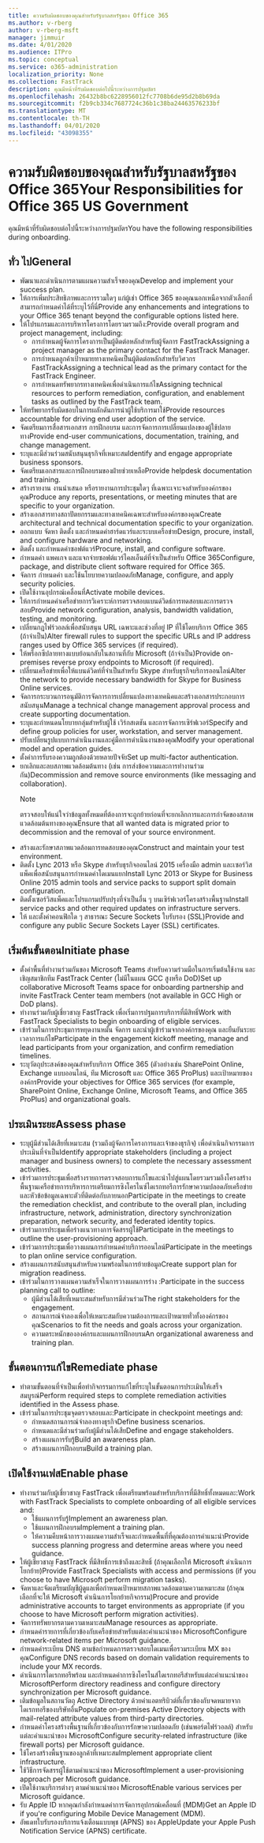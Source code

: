 ```yaml
---
title: ความรับผิดชอบของคุณสําหรับรัฐบาลสหรัฐของ Office 365
ms.author: v-rberg
author: v-rberg-msft
manager: jimmuir
ms.date: 4/01/2020
ms.audience: ITPro
ms.topic: conceptual
ms.service: o365-administration
localization_priority: None
ms.collection: FastTrack
description: คุณมีหน้าที่รับผิดชอบต่อไปนี้ระหว่างการปฐมบัตร
ms.openlocfilehash: 26432b8bc6228956012fc7708b6de95d2b8b69da
ms.sourcegitcommit: f2b9cb334c7687724c36b1c38ba24463576233bf
ms.translationtype: MT
ms.contentlocale: th-TH
ms.lasthandoff: 04/01/2020
ms.locfileid: "43098355"
---
```

# <a name="your-responsibilities-for-office-365-us-government"></a><span data-ttu-id="f5fc2-103">ความรับผิดชอบของคุณสําหรับรัฐบาลสหรัฐของ Office 365</span><span class="sxs-lookup"><span data-stu-id="f5fc2-103">Your Responsibilities for Office 365 US Government</span></span>

<span data-ttu-id="f5fc2-104">คุณมีหน้าที่รับผิดชอบต่อไปนี้ระหว่างการปฐมบัตร</span><span class="sxs-lookup"><span data-stu-id="f5fc2-104">You have the following responsibilities during onboarding.</span></span>
  
## <a name="general"></a><span data-ttu-id="f5fc2-105">ทั่ว ไป</span><span class="sxs-lookup"><span data-stu-id="f5fc2-105">General</span></span>

- <span data-ttu-id="f5fc2-106">พัฒนาและดําเนินการตามแผนความสําเร็จของคุณ</span><span class="sxs-lookup"><span data-stu-id="f5fc2-106">Develop and implement your success plan.</span></span>   
- <span data-ttu-id="f5fc2-107">ให้การเพิ่มประสิทธิภาพและการรวมใดๆ แก่ผู้เช่า Office 365 ของคุณนอกเหนือจากตัวเลือกที่สามารถกําหนดค่าได้ที่ระบุไว้ที่นี่</span><span class="sxs-lookup"><span data-stu-id="f5fc2-107">Provide any enhancements and integrations to your Office 365 tenant beyond the configurable options listed here.</span></span>    
- <span data-ttu-id="f5fc2-108">ให้โปรแกรมและการบริหารโครงการโดยรวมรวมถึง:</span><span class="sxs-lookup"><span data-stu-id="f5fc2-108">Provide overall program and project management, including:</span></span>     
  - <span data-ttu-id="f5fc2-109">การกําหนดผู้จัดการโครงการเป็นผู้ติดต่อหลักสําหรับผู้จัดการ FastTrack</span><span class="sxs-lookup"><span data-stu-id="f5fc2-109">Assigning a project manager as the primary contact for the FastTrack Manager.</span></span>   
  - <span data-ttu-id="f5fc2-110">การกําหนดลูกค้าเป้าหมายทางเทคนิคเป็นผู้ติดต่อหลักสําหรับวิศวกร FastTrack</span><span class="sxs-lookup"><span data-stu-id="f5fc2-110">Assigning a technical lead as the primary contact for the FastTrack Engineer.</span></span>  
  - <span data-ttu-id="f5fc2-111">การกําหนดทรัพยากรทางเทคนิคเพื่อดําเนินการแก้ไข</span><span class="sxs-lookup"><span data-stu-id="f5fc2-111">Assigning technical resources to perform remediation, configuration, and enablement tasks as outlined by the FastTrack team.</span></span>   
- <span data-ttu-id="f5fc2-112">ให้ทรัพยากรรับผิดชอบในการผลักดันการนําผู้ใช้บริการมาใช้</span><span class="sxs-lookup"><span data-stu-id="f5fc2-112">Provide resources accountable for driving end user adoption of the service.</span></span>    
- <span data-ttu-id="f5fc2-113">จัดเตรียมการสื่อสารเอกสาร การฝึกอบรม และการจัดการการเปลี่ยนแปลงของผู้ใช้ปลายทาง</span><span class="sxs-lookup"><span data-stu-id="f5fc2-113">Provide end-user communications, documentation, training, and change management.</span></span>    
- <span data-ttu-id="f5fc2-114">ระบุและมีส่วนร่วมสนับสนุนธุรกิจที่เหมาะสม</span><span class="sxs-lookup"><span data-stu-id="f5fc2-114">Identify and engage appropriate business sponsors.</span></span>     
- <span data-ttu-id="f5fc2-115">จัดเตรียมเอกสารและการฝึกอบรมของฝ่ายช่วยเหลือ</span><span class="sxs-lookup"><span data-stu-id="f5fc2-115">Provide helpdesk documentation and training.</span></span>     
- <span data-ttu-id="f5fc2-116">สร้างรายงาน งานนําเสนอ หรือรายงานการประชุมใดๆ ที่เฉพาะเจาะจงสําหรับองค์กรของคุณ</span><span class="sxs-lookup"><span data-stu-id="f5fc2-116">Produce any reports, presentations, or meeting minutes that are specific to your organization.</span></span>     
- <span data-ttu-id="f5fc2-117">สร้างเอกสารทางสถาปัตยกรรมและทางเทคนิคเฉพาะสําหรับองค์กรของคุณ</span><span class="sxs-lookup"><span data-stu-id="f5fc2-117">Create architectural and technical documentation specific to your organization.</span></span>     
- <span data-ttu-id="f5fc2-118">ออกแบบ จัดหา ติดตั้ง และกําหนดค่าฮาร์ดแวร์และระบบเครือข่าย</span><span class="sxs-lookup"><span data-stu-id="f5fc2-118">Design, procure, install, and configure hardware and networking.</span></span>    
- <span data-ttu-id="f5fc2-119">ติดตั้ง และกําหนดค่าซอฟต์แวร์</span><span class="sxs-lookup"><span data-stu-id="f5fc2-119">Procure, install, and configure software.</span></span>     
- <span data-ttu-id="f5fc2-120">กําหนดค่า แพคเกจ และแจกจ่ายซอฟต์แวร์ไคลเอ็นต์ที่จําเป็นสําหรับ Office 365</span><span class="sxs-lookup"><span data-stu-id="f5fc2-120">Configure, package, and distribute client software required for Office 365.</span></span>    
- <span data-ttu-id="f5fc2-121">จัดการ กําหนดค่า และใช้นโยบายความปลอดภัย</span><span class="sxs-lookup"><span data-stu-id="f5fc2-121">Manage, configure, and apply security policies.</span></span>    
- <span data-ttu-id="f5fc2-122">เปิดใช้งานอุปกรณ์เคลื่อนที่</span><span class="sxs-lookup"><span data-stu-id="f5fc2-122">Activate mobile devices.</span></span>    
- <span data-ttu-id="f5fc2-123">ให้การกําหนดค่าเครือข่ายการวิเคราะห์การตรวจสอบแบนด์วิดธ์การทดสอบและการตรวจสอบ</span><span class="sxs-lookup"><span data-stu-id="f5fc2-123">Provide network configuration, analysis, bandwidth validation, testing, and monitoring.</span></span> 
- <span data-ttu-id="f5fc2-124">เปลี่ยนกฎไฟร์วอลล์เพื่อสนับสนุน URL เฉพาะและช่วงที่อยู่ IP ที่ใช้โดยบริการ Office 365 (ถ้าจําเป็น)</span><span class="sxs-lookup"><span data-stu-id="f5fc2-124">Alter firewall rules to support the specific URLs and IP address ranges used by Office 365 services (if required).</span></span>
- <span data-ttu-id="f5fc2-125">ให้พร็อกซีปลายทางแบบย้อนกลับในสถานที่กับ Microsoft (ถ้าจําเป็น)</span><span class="sxs-lookup"><span data-stu-id="f5fc2-125">Provide on-premises reverse proxy endpoints to Microsoft (if required).</span></span>     
- <span data-ttu-id="f5fc2-126">เปลี่ยนเครือข่ายเพื่อให้แบนด์วิดท์ที่จําเป็นสําหรับ Skype สําหรับธุรกิจบริการออนไลน์</span><span class="sxs-lookup"><span data-stu-id="f5fc2-126">Alter the network to provide necessary bandwidth for Skype for Business Online services.</span></span>   
- <span data-ttu-id="f5fc2-127">จัดการกระบวนการอนุมัติการจัดการการเปลี่ยนแปลงทางเทคนิคและสร้างเอกสารประกอบการสนับสนุน</span><span class="sxs-lookup"><span data-stu-id="f5fc2-127">Manage a technical change management approval process and create supporting documentation.</span></span>    
- <span data-ttu-id="f5fc2-128">ระบุและกําหนดนโยบายกลุ่มสําหรับผู้ใช้ เวิร์กสเตชัน และการจัดการเซิร์ฟเวอร์</span><span class="sxs-lookup"><span data-stu-id="f5fc2-128">Specify and define group policies for user, workstation, and server management.</span></span>    
- <span data-ttu-id="f5fc2-129">ปรับเปลี่ยนรูปแบบการดําเนินงานและคู่มือการดําเนินงานของคุณ</span><span class="sxs-lookup"><span data-stu-id="f5fc2-129">Modify your operational model and operation guides.</span></span>   
- <span data-ttu-id="f5fc2-130">ตั้งค่าการรับรองความถูกต้องด้วยหลายปัจจัย</span><span class="sxs-lookup"><span data-stu-id="f5fc2-130">Set up multi-factor authentication.</span></span>   
- <span data-ttu-id="f5fc2-131">ยกเลิกและลบสภาพแวดล้อมต้นทาง (เช่น การส่งข้อความและการทํางานร่วมกัน)</span><span class="sxs-lookup"><span data-stu-id="f5fc2-131">Decommission and remove source environments (like messaging and collaboration).</span></span> 
    > [!NOTE]
    > <span data-ttu-id="f5fc2-132">ตรวจสอบให้แน่ใจว่าข้อมูลทั้งหมดที่ต้องการจะถูกย้ายก่อนที่จะยกเลิกการและการกําจัดของสภาพแวดล้อมต้นทางของคุณ</span><span class="sxs-lookup"><span data-stu-id="f5fc2-132">Ensure that all wanted data is migrated prior to decommission and the removal of your source environment.</span></span>   
- <span data-ttu-id="f5fc2-133">สร้างและรักษาสภาพแวดล้อมการทดสอบของคุณ</span><span class="sxs-lookup"><span data-stu-id="f5fc2-133">Construct and maintain your test environment.</span></span>  
- <span data-ttu-id="f5fc2-134">ติดตั้ง Lync 2013 หรือ Skype สําหรับธุรกิจออนไลน์ 2015 เครื่องมือ admin และเซอร์วิสแพ็คเพื่อสนับสนุนการกําหนดค่าโดเมนแยก</span><span class="sxs-lookup"><span data-stu-id="f5fc2-134">Install Lync 2013 or Skype for Business Online 2015 admin tools and service packs to support split domain configuration.</span></span>    
- <span data-ttu-id="f5fc2-135">ติดตั้งเซอร์วิสแพ็คและโปรแกรมปรับปรุงที่จําเป็นอื่น ๆ บนเซิร์ฟเวอร์โครงสร้างพื้นฐาน</span><span class="sxs-lookup"><span data-stu-id="f5fc2-135">Install service packs and other required updates on infrastructure servers.</span></span>     
- <span data-ttu-id="f5fc2-136">ให้ และตั้งค่าคอนฟิกใด ๆ สาธารณะ Secure Sockets ใบรับรอง (SSL)</span><span class="sxs-lookup"><span data-stu-id="f5fc2-136">Provide and configure any public Secure Sockets Layer (SSL) certificates.</span></span> 
    
## <a name="initiate-phase"></a><span data-ttu-id="f5fc2-137">เริ่มต้นขั้นตอน</span><span class="sxs-lookup"><span data-stu-id="f5fc2-137">Initiate phase</span></span>

- <span data-ttu-id="f5fc2-138">ตั้งค่าพื้นที่ทํางานร่วมกันของ Microsoft Teams สําหรับความร่วมมือในการเริ่มต้นใช้งาน และเชิญสมาชิกทีม FastTrack Center (ไม่มีในแผน GCC สูงหรือ DoD)</span><span class="sxs-lookup"><span data-stu-id="f5fc2-138">Set up collaborative Microsoft Teams space for onboarding partnership and invite FastTrack Center team members (not available in GCC High or DoD plans).</span></span>   
- <span data-ttu-id="f5fc2-139">ทํางานร่วมกับผู้เชี่ยวชาญ FastTrack เพื่อเริ่มการปฐมการบริการที่มีสิทธิ์</span><span class="sxs-lookup"><span data-stu-id="f5fc2-139">Work with FastTrack Specialists to begin onboarding of eligible services.</span></span>    
- <span data-ttu-id="f5fc2-140">เข้าร่วมในการประชุมการหยุดงานหมั้น จัดการ และนําผู้เข้าร่วมจากองค์กรของคุณ และยืนยันระยะเวลาการแก้ไข</span><span class="sxs-lookup"><span data-stu-id="f5fc2-140">Participate in the engagement kickoff meeting, manage and lead participants from your organization, and confirm remediation timelines.</span></span>    
- <span data-ttu-id="f5fc2-141">ระบุวัตถุประสงค์ของคุณสําหรับบริการ Office 365 (ตัวอย่างเช่น SharePoint Online, Exchange แบบออนไลน์, ทีม Microsoft และ Office 365 ProPlus) และเป้าหมายขององค์กร</span><span class="sxs-lookup"><span data-stu-id="f5fc2-141">Provide your objectives for Office 365 services (for example, SharePoint Online, Exchange Online, Microsoft Teams, and Office 365 ProPlus) and organizational goals.</span></span>
    
## <a name="assess-phase"></a><span data-ttu-id="f5fc2-142">ประเมินระยะ</span><span class="sxs-lookup"><span data-stu-id="f5fc2-142">Assess phase</span></span>

- <span data-ttu-id="f5fc2-143">ระบุผู้มีส่วนได้เสียที่เหมาะสม (รวมถึงผู้จัดการโครงการและเจ้าของธุรกิจ) เพื่อดําเนินกิจกรรมการประเมินที่จําเป็น</span><span class="sxs-lookup"><span data-stu-id="f5fc2-143">Identify appropriate stakeholders (including a project manager and business owners) to complete the necessary assessment activities.</span></span>    
- <span data-ttu-id="f5fc2-144">เข้าร่วมการประชุมเพื่อสร้างรายการตรวจสอบการแก้ไขและนําไปสู่แผนโดยรวมรวมถึงโครงสร้างพื้นฐานเครือข่ายการบริหารการเตรียมการซิงโครไนซ์ไดเรกทอรีการรักษาความปลอดภัยเครือข่ายและหัวข้อข้อมูลเฉพาะตัวที่ติดต่อกับภายนอก</span><span class="sxs-lookup"><span data-stu-id="f5fc2-144">Participate in the meetings to create the remediation checklist, and contribute to the overall plan, including infrastructure, network, administration, directory synchronization preparation, network security, and federated identity topics.</span></span> 
- <span data-ttu-id="f5fc2-145">เข้าร่วมการประชุมเพื่อร่างแนวทางการจัดสรรผู้ใช้</span><span class="sxs-lookup"><span data-stu-id="f5fc2-145">Participate in the meetings to outline the user-provisioning approach.</span></span>     
- <span data-ttu-id="f5fc2-146">เข้าร่วมการประชุมเพื่อวางแผนการกําหนดค่าบริการออนไลน์</span><span class="sxs-lookup"><span data-stu-id="f5fc2-146">Participate in the meetings to plan online service configuration.</span></span>    
- <span data-ttu-id="f5fc2-147">สร้างแผนการสนับสนุนสําหรับความพร้อมในการย้ายข้อมูล</span><span class="sxs-lookup"><span data-stu-id="f5fc2-147">Create support plan for migration readiness.</span></span>    
- <span data-ttu-id="f5fc2-148">เข้าร่วมในการวางแผนความสําเร็จในการวางแผนการร่าง :</span><span class="sxs-lookup"><span data-stu-id="f5fc2-148">Participate in the success planning call to outline:</span></span>   
  - <span data-ttu-id="f5fc2-149">ผู้มีส่วนได้เสียที่เหมาะสมสําหรับการมีส่วนร่วม</span><span class="sxs-lookup"><span data-stu-id="f5fc2-149">The right stakeholders for the engagement.</span></span>   
  - <span data-ttu-id="f5fc2-150">สถานการณ์จําลองเพื่อให้เหมาะสมกับความต้องการและเป้าหมายทั่วทั้งองค์กรของคุณ</span><span class="sxs-lookup"><span data-stu-id="f5fc2-150">Scenarios to fit the needs and goals across your organization.</span></span>   
  - <span data-ttu-id="f5fc2-151">ความตระหนักขององค์กรและแผนการฝึกอบรม</span><span class="sxs-lookup"><span data-stu-id="f5fc2-151">An organizational awareness and training plan.</span></span>
    
## <a name="remediate-phase"></a><span data-ttu-id="f5fc2-152">ขั้นตอนการแก้ไข</span><span class="sxs-lookup"><span data-stu-id="f5fc2-152">Remediate phase</span></span>

- <span data-ttu-id="f5fc2-153">ทําตามขั้นตอนที่จําเป็นเพื่อทํากิจกรรมการแก้ไขที่ระบุในขั้นตอนการประเมินให้เสร็จสมบูรณ์</span><span class="sxs-lookup"><span data-stu-id="f5fc2-153">Perform required steps to complete remediation activities identified in the Assess phase.</span></span>  
- <span data-ttu-id="f5fc2-154">เข้าร่วมในการประชุมจุดตรวจสอบและ:</span><span class="sxs-lookup"><span data-stu-id="f5fc2-154">Participate in checkpoint meetings and:</span></span>   
  - <span data-ttu-id="f5fc2-155">กําหนดสถานการณ์จําลองทางธุรกิจ</span><span class="sxs-lookup"><span data-stu-id="f5fc2-155">Define business scenarios.</span></span>  
  - <span data-ttu-id="f5fc2-156">กําหนดและมีส่วนร่วมกับผู้มีส่วนได้เสีย</span><span class="sxs-lookup"><span data-stu-id="f5fc2-156">Define and engage stakeholders.</span></span>  
  - <span data-ttu-id="f5fc2-157">สร้างแผนการรับรู้</span><span class="sxs-lookup"><span data-stu-id="f5fc2-157">Build an awareness plan.</span></span> 
  - <span data-ttu-id="f5fc2-158">สร้างแผนการฝึกอบรม</span><span class="sxs-lookup"><span data-stu-id="f5fc2-158">Build a training plan.</span></span>
    
## <a name="enable-phase"></a><span data-ttu-id="f5fc2-159">เปิดใช้งานเฟส</span><span class="sxs-lookup"><span data-stu-id="f5fc2-159">Enable phase</span></span>

- <span data-ttu-id="f5fc2-160">ทํางานร่วมกับผู้เชี่ยวชาญ FastTrack เพื่อเตรียมพร้อมสําหรับบริการที่มีสิทธิ์ทั้งหมดและ:</span><span class="sxs-lookup"><span data-stu-id="f5fc2-160">Work with FastTrack Specialists to complete onboarding of all eligible services and:</span></span>  
  - <span data-ttu-id="f5fc2-161">ใช้แผนการรับรู้</span><span class="sxs-lookup"><span data-stu-id="f5fc2-161">Implement an awareness plan.</span></span>   
  - <span data-ttu-id="f5fc2-162">ใช้แผนการฝึกอบรม</span><span class="sxs-lookup"><span data-stu-id="f5fc2-162">Implement a training plan.</span></span>   
  - <span data-ttu-id="f5fc2-163">ให้ความคืบหน้าการวางแผนความสําเร็จและกําหนดพื้นที่ที่คุณต้องการคําแนะนํา</span><span class="sxs-lookup"><span data-stu-id="f5fc2-163">Provide success planning progress and determine areas where you need guidance.</span></span>  
- <span data-ttu-id="f5fc2-164">ให้ผู้เชี่ยวชาญ FastTrack ที่มีสิทธิ์การเข้าถึงและสิทธิ์ (ถ้าคุณเลือกให้ Microsoft ดําเนินการโยกย้าย)</span><span class="sxs-lookup"><span data-stu-id="f5fc2-164">Provide FastTrack Specialists with access and permissions (if you choose to have Microsoft perform migration tasks).</span></span>   
- <span data-ttu-id="f5fc2-165">จัดหาและจัดเตรียมบัญชีผู้ดูแลเพื่อกําหนดเป้าหมายสภาพแวดล้อมตามความเหมาะสม (ถ้าคุณเลือกที่จะให้ Microsoft ดําเนินการโยกย้ายกิจกรรม)</span><span class="sxs-lookup"><span data-stu-id="f5fc2-165">Procure and provide administrative accounts to target environments as appropriate (if you choose to have Microsoft perform migration activities).</span></span>    
- <span data-ttu-id="f5fc2-166">จัดการทรัพยากรตามความเหมาะสม</span><span class="sxs-lookup"><span data-stu-id="f5fc2-166">Manage resources as appropriate.</span></span>     
- <span data-ttu-id="f5fc2-167">กําหนดค่ารายการที่เกี่ยวข้องกับเครือข่ายสําหรับแต่ละคําแนะนําของ Microsoft</span><span class="sxs-lookup"><span data-stu-id="f5fc2-167">Configure network-related items per Microsoft guidance.</span></span>    
- <span data-ttu-id="f5fc2-168">กําหนดค่าระเบียน DNS ตามข้อกําหนดการตรวจสอบโดเมนเพื่อรวมระเบียน MX ของคุณ</span><span class="sxs-lookup"><span data-stu-id="f5fc2-168">Configure DNS records based on domain validation requirements to include your MX records.</span></span>    
- <span data-ttu-id="f5fc2-169">ดําเนินการไดเรกทอรีพร้อม และกําหนดค่าการซิงโครไนส์ไดเรกทอรีสําหรับแต่ละคําแนะนําของ Microsoft</span><span class="sxs-lookup"><span data-stu-id="f5fc2-169">Perform directory readiness and configure directory synchronization per Microsoft guidance.</span></span>   
- <span data-ttu-id="f5fc2-170">เติมข้อมูลในสถานวัตถุ Active Directory ด้วยค่าแอตทริบิวต์ที่เกี่ยวข้องกับจดหมายจากไดเรกทอรีของบริษัทอื่น</span><span class="sxs-lookup"><span data-stu-id="f5fc2-170">Populate on-premises Active Directory objects with mail-related attribute values from third-party directories.</span></span>    
- <span data-ttu-id="f5fc2-171">กําหนดค่าโครงสร้างพื้นฐานที่เกี่ยวข้องกับการรักษาความปลอดภัย (เช่นพอร์ตไฟร์วอลล์) สําหรับแต่ละคําแนะนําของ Microsoft</span><span class="sxs-lookup"><span data-stu-id="f5fc2-171">Configure security-related infrastructure (like firewall ports) per Microsoft guidance.</span></span>    
- <span data-ttu-id="f5fc2-172">ใช้โครงสร้างพื้นฐานของลูกค้าที่เหมาะสม</span><span class="sxs-lookup"><span data-stu-id="f5fc2-172">Implement appropriate client infrastructure.</span></span>   
- <span data-ttu-id="f5fc2-173">ใช้วิธีการจัดสรรผู้ใช้ตามคําแนะนําของ Microsoft</span><span class="sxs-lookup"><span data-stu-id="f5fc2-173">Implement a user-provisioning approach per Microsoft guidance.</span></span>    
- <span data-ttu-id="f5fc2-174">เปิดใช้งานบริการต่างๆ ตามคําแนะนําของ Microsoft</span><span class="sxs-lookup"><span data-stu-id="f5fc2-174">Enable various services per Microsoft guidance.</span></span>    
- <span data-ttu-id="f5fc2-175">รับ Apple ID หากคุณกําลังกําหนดค่าการจัดการอุปกรณ์เคลื่อนที่ (MDM)</span><span class="sxs-lookup"><span data-stu-id="f5fc2-175">Get an Apple ID if you're configuring Mobile Device Management (MDM).</span></span>   
- <span data-ttu-id="f5fc2-176">อัพเดทใบรับรองบริการแจ้งเตือนแบบพุช (APNS) ของ Apple</span><span class="sxs-lookup"><span data-stu-id="f5fc2-176">Update your Apple Push Notification Service (APNS) certificate.</span></span>
  